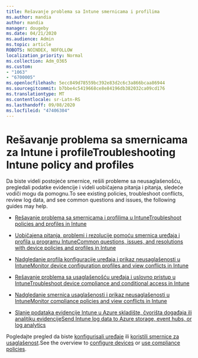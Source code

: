 ```yaml
---
title: Rešavanje problema sa Intune smernicama i profilima
ms.author: mandia
author: mandia
manager: dougeby
ms.date: 04/21/2020
ms.audience: Admin
ms.topic: article
ROBOTS: NOINDEX, NOFOLLOW
localization_priority: Normal
ms.collection: Adm_O365
ms.custom:
- "1063"
- "6700005"
ms.openlocfilehash: 5ecc849d78559bc392e83d2c6c3a866bcaa86944
ms.sourcegitcommit: b7bbe4c5419668ce8e84196db382032ca09cd176
ms.translationtype: MT
ms.contentlocale: sr-Latn-RS
ms.lasthandoff: 09/08/2020
ms.locfileid: "47406304"
---
```

# <a name="troubleshooting-intune-policy-and-profiles"></a><span data-ttu-id="a609e-102">Rešavanje problema sa smernicama za Intune i profile</span><span class="sxs-lookup"><span data-stu-id="a609e-102">Troubleshooting Intune policy and profiles</span></span>

<span data-ttu-id="a609e-103">Da biste videli postojeće smernice, rešili probleme sa neusaglašenošću, pregledali podatke evidencije i videli uobičajena pitanja i pitanja, sledeće vodiči mogu da pomognu.</span><span class="sxs-lookup"><span data-stu-id="a609e-103">To see existing policies, troubleshoot conflicts, review log data, and see common questions and issues, the following guides may help.</span></span>

- [<span data-ttu-id="a609e-104">Rešavanje problema sa smernicama i profilima u Intune</span><span class="sxs-lookup"><span data-stu-id="a609e-104">Troubleshoot policies and profiles in Intune</span></span>](https://docs.microsoft.com/mem/intune/configuration/troubleshoot-policies-in-microsoft-intune)

- [<span data-ttu-id="a609e-105">Uobičajena pitanja, problemi i rezolucije pomoću smernica uređaja i profila u programu Intune</span><span class="sxs-lookup"><span data-stu-id="a609e-105">Common questions, issues, and resolutions with device policies and profiles in Intune</span></span>](https://docs.microsoft.com/intune/device-profile-troubleshoot)

- [<span data-ttu-id="a609e-106">Nadgledanje profila konfiguracije uređaja i prikaz neusaglašenosti u Intune</span><span class="sxs-lookup"><span data-stu-id="a609e-106">Monitor device configuration profiles and view conflicts in Intune</span></span>](https://docs.microsoft.com/intune/device-profile-monitor)

- [<span data-ttu-id="a609e-107">Rešavanje problema sa usaglašenošću uređaja i uslovno pristup u Intune</span><span class="sxs-lookup"><span data-stu-id="a609e-107">Troubleshoot device compliance and conditional access in Intune</span></span>](https://docs.microsoft.com/intune/troubleshoot-conditional-access)

- [<span data-ttu-id="a609e-108">Nadgledanje smernica usaglašenosti i prikaz neusaglašenosti u Intune</span><span class="sxs-lookup"><span data-stu-id="a609e-108">Monitor compliance policies and view conflicts in Intune</span></span>](https://docs.microsoft.com/intune/compliance-policy-monitor)

- [<span data-ttu-id="a609e-109">Slanje podataka evidencije Intune u Azure skladište, čvorišta događaja ili analitiku evidencije</span><span class="sxs-lookup"><span data-stu-id="a609e-109">Send Intune log data to Azure storage, event hubs, or log analytics</span></span>](https://docs.microsoft.com/intune/review-logs-using-azure-monitor)

<span data-ttu-id="a609e-110">Pogledajte pregled da biste [konfigurisali uređaje](https://docs.microsoft.com/intune/device-profiles) ili [koristili smernice za usaglašenost](https://docs.microsoft.com/intune/device-compliance-get-started).</span><span class="sxs-lookup"><span data-stu-id="a609e-110">See the overview to [configure devices](https://docs.microsoft.com/intune/device-profiles) or [use compliance policies](https://docs.microsoft.com/intune/device-compliance-get-started).</span></span>